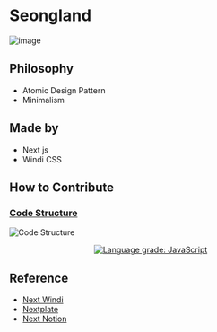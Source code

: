 # Seongland

![image](https://user-images.githubusercontent.com/27716524/153127047-f2b9f817-650b-4b26-8b1f-9d093b7ca7e1.png)

## Philosophy

- Atomic Design Pattern
- Minimalism

## Made by

- Next js
- Windi CSS

## How to Contribute

### [Code Structure](https://app.codesee.io/maps/public/69f7dc50-7824-11ec-9a06-254b579c0ec0)

![Code Structure](https://user-images.githubusercontent.com/27716524/153126956-5aab4f44-066a-4666-a147-fedb4d15a238.png)

<p align="center">
  <a href="https://lgtm.com/projects/g/seongland/seongland/context:javascript"><img alt="Language grade: JavaScript" src="https://img.shields.io/lgtm/grade/javascript/g/seongland/seongland.svg?logo=lgtm&logoWidth=18"/></a>
<p>

## Reference

- [Next Windi](https://github.com/seonglae/next-windicss)
- [Nextplate](https://github.com/seonglae/nextra)
- [Next Notion](https://github.com/transitive-bullshit/nextjs-notion-starter-kit)
